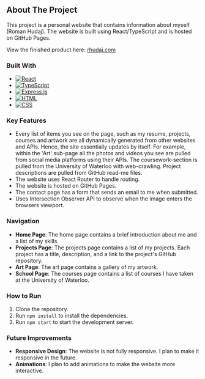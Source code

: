 <!-- ABOUT THE PROJECT -->
## About The Project

This project is a personal website that contains information about myself (Roman Hudaj). The website is built using React/TypeScript and is hosted on GitHub Pages.

View the finished product here: [rhudaj.com](https://rhudaj.com)

### Built With

* [![React](https://img.shields.io/badge/React-%2320232a.svg?logo=react&logoColor=%2361DAFB)](#)
* [![TypeScript](https://img.shields.io/badge/TypeScript-3178C6?logo=typescript&logoColor=fff)](#)
* [![Express.js](https://img.shields.io/badge/Express.js-%23404d59.svg?logo=express&logoColor=%2361DAFB)](#)
* [![HTML](https://img.shields.io/badge/HTML-%23E34F26.svg?logo=html5&logoColor=white)](#)
* [![CSS](https://img.shields.io/badge/CSS-1572B6?logo=css3&logoColor=fff)](#)

### Key Features

- Every list of items you see on the page, such as my resume, projects, courses and artwork are all dynamically generated from other websites and APIs. Hence, the site essentially updates by itself. For example, within the 'Art' sub-page all the photos and videos you see are pulled from social media platforms using their APIs. The coursework-section is pulled from the University of Waterloo with web-crawling. Project descriptions are pulled from GitHub read-me files.
- The website uses React Router to handle routing.
- The website is hosted on GitHub Pages.
- The contact page has a form that sends an email to me when submitted.
- Uses Intersection Observer API to observe when the image enters the browsers viewport.

### Navigation

- **Home Page**: The home page contains a brief introduction about me and a list of my skills.
- **Projects Page**: The projects page contains a list of my projects. Each project has a title, description, and a link to the project's GitHub repository.
- **Art Page**: The art page contains a gallery of my artwork.
- **School Page**: The courses page contains a list of courses I have taken at the University of Waterloo.

### How to Run

1. Clone the repository.
2. Run `npm install` to install the dependencies.
3. Run `npm start` to start the development server.

### Future Improvements

- **Responsive Design**: The website is not fully responsive. I plan to make it responsive in the future.
- **Animations**: I plan to add animations to make the website more interactive.